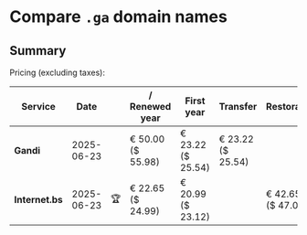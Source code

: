 # Compare `.ga` domain names

## Summary

Pricing (excluding taxes):

| Service | Date |  | / Renewed year | First year | Transfer | Restoration |
|--|--|--|--|--|--|--|
| **Gandi** | 2025-06-23 |  | € 50.00<br>($ 55.98) | € 23.22<br>($ 25.54) | € 23.22<br>($ 25.54) |  |
| **Internet.bs** | 2025-06-23 | 🏆 | € 22.65<br>($ 24.99) | € 20.99<br>($ 23.12) |  | € 42.65<br>($ 47.05) |
